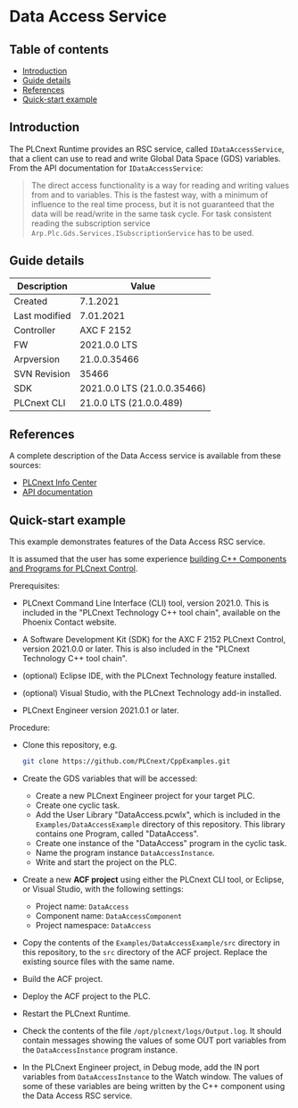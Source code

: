 # Data Access Service

## Table of contents

<!-- TOC depthFrom:2 orderedList:true -->

- [Introduction](#introduction)
- [Guide details](#guide-details)
- [References](#references)
- [Quick-start example](#quick-start-example)

<!-- /TOC -->

## Introduction

The PLCnext Runtime provides an RSC service, called `IDataAccessService`, that a client can use to read and write Global Data Space (GDS) variables. From the API documentation for `IDataAccessService`:

> The direct access functionality is a way for reading and writing values from and to variables. This is the fastest way, with a minimum of influence to the real time process, but it is not guaranteed that the data will be read/write in the same task cycle. For task consistent reading the subscription service `Arp.Plc.Gds.Services.ISubscriptionService` has to be used.

## Guide details
|Description | Value |
|------------ |-----------|
|Created | 7.1.2021 |
|Last modified| 7.01.2021 |
|Controller| AXC F 2152 |
|FW| 2021.0.0 LTS |
|Arpversion| 21.0.0.35466 |
|SVN Revision| 35466 |
|SDK| 2021.0.0 LTS (21.0.0.35466) |
|PLCnext CLI | 21.0.0 LTS (21.0.0.489) |

## References

A complete description of the Data Access service is available from these sources:

- [PLCnext Info Center](https://www.plcnext.help/te/Service_Components/Remote_Service_Calls_RSC/RSC_GDS_services.htm#IDataAccessService)
- [API documentation](https://api.plcnext.help/api_docs_2021-0-LTS/classArp_1_1Plc_1_1Gds_1_1Services_1_1IDataAccessService.html)

## Quick-start example

This example demonstrates features of the Data Access RSC service.

It is assumed that the user has some experience [building C++ Components and Programs for PLCnext Control](https://www.plcnext.help/te/Programming/Cpp/Cpp_programming/Cpp_programs_in_PLCnext.htm).

Prerequisites:

- PLCnext Command Line Interface (CLI) tool, version 2021.0. This is included in the "PLCnext Technology C++ tool chain", available on the Phoenix Contact website.

- A Software Development Kit (SDK) for the AXC F 2152 PLCnext Control, version 2021.0.0 or later. This is also included in the "PLCnext Technology C++ tool chain".

- (optional) Eclipse IDE, with the PLCnext Technology feature installed.

- (optional) Visual Studio, with the PLCnext Technology add-in installed.

- PLCnext Engineer version 2021.0.1 or later.

Procedure:

- Clone this repository, e.g.

   ```sh
   git clone https://github.com/PLCnext/CppExamples.git
   ```

- Create the GDS variables that will be accessed:
  - Create a new PLCnext Engineer project for your target PLC.
  - Create one cyclic task.
  - Add the User Library "DataAccess.pcwlx", which is included in the `Examples/DataAccessExample` directory of this repository. This library contains one Program, called "DataAccess".
  - Create one instance of the "DataAccess" program in the cyclic task.
  - Name the program instance `DataAccessInstance`.
  - Write and start the project on the PLC.

- Create a new **ACF project** using either the PLCnext CLI tool, or Eclipse, or Visual Studio, with the following settings:
  - Project name: `DataAccess`
  - Component name: `DataAccessComponent`
  - Project namespace: `DataAccess`

- Copy the contents of the `Examples/DataAccessExample/src` directory in this repository, to the `src` directory of the ACF project. Replace the existing source files with the same name.

- Build the ACF project.

- Deploy the ACF project to the PLC.

- Restart the PLCnext Runtime.

- Check the contents of the file `/opt/plcnext/logs/Output.log`. It should contain messages showing the values of some OUT port variables from the `DataAccessInstance` program instance.

- In the PLCnext Engineer project, in Debug mode, add the IN port variables from `DataAccessInstance` to the Watch window. The values of some of these variables are being written by the C++ component using the Data Access RSC service.
